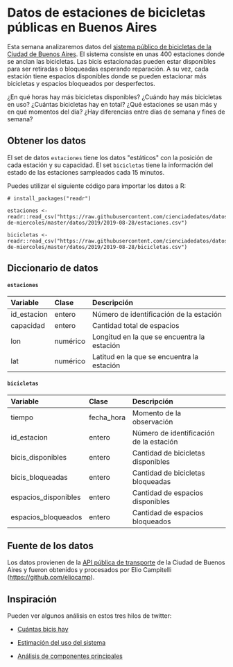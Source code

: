 
# Datos de estaciones de bicicletas públicas en Buenos Aires

Esta semana analizaremos datos del [sistema público de bicicletas de la Ciudad de Buenos Aires](https://es.wikipedia.org/wiki/EcoBici_(Buenos_Aires)). El sistema consiste en unas 400 estaciones donde se anclan las bicicletas. Las bicis estacionadas pueden estar disponibles para ser retiradas o bloqueadas esperando reparación. A su vez, cada estación tiene espacios disponibles donde se pueden estacionar más bicicletas y espacios bloqueados por desperfectos. 

¿En qué horas hay más bicicletas disponibles? ¿Cuándo hay más bicicletas en uso? ¿Cuántas bicicletas hay en total? ¿Qué estaciones se usan más y en qué momentos del día? ¿Hay diferencias entre días de semana y fines de semana?

## Obtener los datos

El set de datos `estaciones` tiene los datos "estáticos" con la posición de cada estación y su capacidad. El set `bicicletas` tiene la información del estado de las estaciones sampleados cada 15 minutos.

Puedes utilizar el siguiente código para importar los datos a R:

```
# install_packages("readr")

estaciones <- readr::read_csv("https://raw.githubusercontent.com/cienciadedatos/datos-de-miercoles/master/datos/2019/2019-08-28/estaciones.csv")

bicicletas <- readr::read_csv("https://raw.githubusercontent.com/cienciadedatos/datos-de-miercoles/master/datos/2019/2019-08-28/bicicletas.csv")
```

## Diccionario de datos

#### `estaciones`

|Variable       |Clase               |Descripción |
|:--------------|:-------------------|:-----------|
| id_estacion | entero | Número de identificación de la estación |
| capacidad  | entero | Cantidad total de espacios | 
| lon | numérico | Longitud en la que se encuentra la estación |
| lat | numérico | Latitud en la que se encuentra la estación |


#### `bicicletas`

|Variable       |Clase               |Descripción |
|:--------------|:-------------------|:-----------|
| tiempo   | fecha_hora  | Momento de la observación |
| id_estacion | entero | Número de identificación de la estación |
| bicis_disponibles | entero | Cantidad de bicicletas disponibles |
| bicis_bloqueadas | entero | Cantidad de bicicletas bloqueadas |
| espacios_disponibles | entero | Cantidad de espacios disponibles |
| espacios_bloqueados | entero | Cantidad de espacios bloqueados |


## Fuente de los datos

Los datos provienen de la [API pública de transporte](https://www.buenosaires.gob.ar/desarrollourbano/transporte/apitransporte) de la Ciudad de Buenos Aires y fueron obtenidos y procesados por Elio Campitelli (https://github.com/eliocamp).

## Inspiración

Pueden ver algunos análisis en estos tres hilos de twitter: 

* [Cuántas bicis hay](https://twitter.com/d_olivaw/status/1154856629533384704)

* [Estimación del uso del sistema](https://twitter.com/d_olivaw/status/1155985323433713664)

* [Análisis de componentes principales](https://twitter.com/d_olivaw/status/1158876451262935040)
